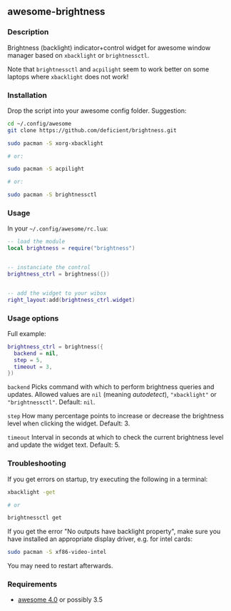 ## awesome-brightness

### Description

Brightness (backlight) indicator+control widget for awesome window manager
based on ``xbacklight`` or ``brightnessctl``.

Note that ``brightnessctl`` and ``acpilight`` seem to work better on some
laptops where ``xbacklight`` does not work!


### Installation

Drop the script into your awesome config folder. Suggestion:

```bash
cd ~/.config/awesome
git clone https://github.com/deficient/brightness.git

sudo pacman -S xorg-xbacklight

# or:

sudo pacman -S acpilight

# or:

sudo pacman -S brightnessctl
```


### Usage

In your `~/.config/awesome/rc.lua`:

```lua
-- load the module
local brightness = require("brightness")


-- instanciate the control
brightness_ctrl = brightness({})


-- add the widget to your wibox
right_layout:add(brightness_ctrl.widget)
```


### Usage options

Full example:

```lua
brightness_ctrl = brightness({
  backend = nil,
  step = 5,
  timeout = 3,
})
```

`backend`
Picks command with which to perform brightness queries and updates.
Allowed values are `nil` (meaning *autodetect*), `"xbacklight"` or
`"brightnessctl"`. Default: `nil`.

`step`
How many percentage points to increase or decrease the brightness level when
clicking the widget. Default: 3.

`timeout`
Interval in seconds at which to check the current brightness level and update
the widget text. Default: 5.


### Troubleshooting

If you get errors on startup, try executing the following in a terminal:

```bash
xbacklight -get

# or

brightnessctl get
```

If you get the error "No outputs have backlight property", make sure you have
installed an appropriate display driver, e.g. for intel cards:

```bash
sudo pacman -S xf86-video-intel
```

You may need to restart afterwards.


### Requirements

* [awesome 4.0](http://awesome.naquadah.org/) or possibly 3.5
